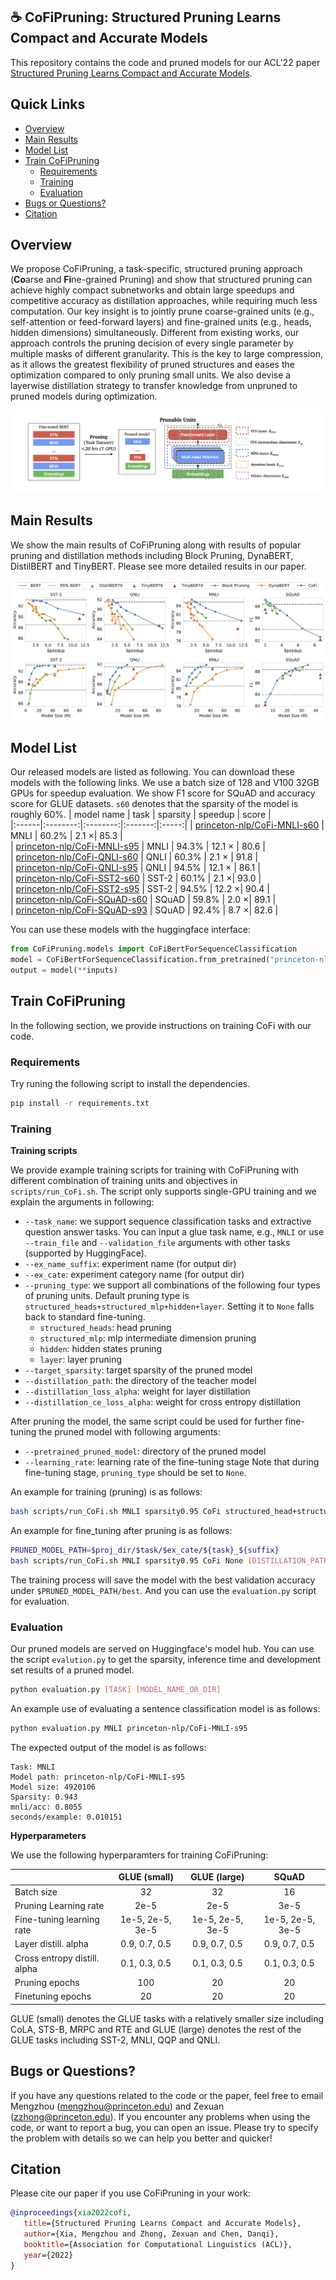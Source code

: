 ## ☕ CoFiPruning: Structured Pruning Learns Compact and Accurate Models

This repository contains the code and pruned models for our ACL'22 paper [Structured Pruning Learns Compact and Accurate Models](https://arxiv.org/pdf/2204.00408.pdf).

## Quick Links

- [Overview](#overview)
- [Main Results](#main-results)
- [Model List](#model-list)
- [Train CoFiPruning](#train-cofipruning)
  - [Requirements](#requirements)
  - [Training](#training)
  - [Evaluation](#evaluation)
- [Bugs or Questions?](#bugs-or-questions)
- [Citation](#citation)

## Overview

We propose CoFiPruning, a task-specific, structured pruning approach (**Co**arse and **Fi**ne-grained Pruning) and show that structured pruning can achieve highly compact subnetworks and obtain large speedups and competitive accuracy as distillation approaches, while requiring much less computation. Our key insight is to jointly prune coarse-grained units (e.g., self-attention or feed-forward layers) and fine-grained units (e.g., heads, hidden dimensions) simultaneously. Different from existing works, our approach controls the pruning decision of every single parameter by multiple masks of different granularity. This is the key to large compression, as it allows the greatest flexibility of pruned structures and eases the optimization compared to only pruning small units. We also devise a layerwise distillation strategy to transfer knowledge from unpruned to pruned models during optimization. 

![](figures/main_figure.png)

## Main Results
We show the main results of CoFiPruning along with results of popular pruning and distillation methods including Block Pruning, DynaBERT, DistilBERT and TinyBERT. Please see more detailed results in our paper. 

![](figures/main_results.png)

## Model List

Our released models are listed as following. You can download these models with the following links. We use a batch size of 128 and V100 32GB GPUs for speedup evaluation. We show F1 score for SQuAD and accuracy score for GLUE datasets. `s60` denotes that the sparsity of the model is roughly 60%.
|  model name | task | sparsity | speedup | score |  
|:------|:--------:|:--------:|:-------:|:-----:|
|  [princeton-nlp/CoFi-MNLI-s60](https://huggingface.co/princeton-nlp/CoFi-MNLI-s60) | MNLI |  60.2% | 2.1 ×| 85.3 |  
| [princeton-nlp/CoFi-MNLI-s95](https://huggingface.co/princeton-nlp/CoFi-MNLI-s95) | MNLI  |  94.3% | 12.1 × | 80.6 |  
|  [princeton-nlp/CoFi-QNLI-s60](https://huggingface.co/princeton-nlp/CoFi-QNLI-s60) | QNLI |  60.3% | 2.1 × | 91.8 |  
| [princeton-nlp/CoFi-QNLI-s95](https://huggingface.co/princeton-nlp/CoFi-QNLI-s95) | QNLI  |  94.5% | 12.1 × | 86.1 |  
| [princeton-nlp/CoFi-SST2-s60](https://huggingface.co/princeton-nlp/CoFi-SST2-s60) | SST-2 |  60.1% | 2.1 ×| 93.0 |  
| [princeton-nlp/CoFi-SST2-s95](https://huggingface.co/princeton-nlp/CoFi-SST2-s95) | SST-2  |  94.5% | 12.2 ×| 90.4 |  
|  [princeton-nlp/CoFi-SQuAD-s60](https://huggingface.co/princeton-nlp/CoFi-SQuAD-s60) |  SQuAD |  59.8% | 2.0 ×| 89.1 |  
| [princeton-nlp/CoFi-SQuAD-s93](https://huggingface.co/princeton-nlp/CoFi-SQuAD-s93) | SQuAD  |  92.4% | 8.7 ×| 82.6 |  

You can use these models with the huggingface interface:
```python
from CoFiPruning.models import CoFiBertForSequenceClassification
model = CoFiBertForSequenceClassification.from_pretrained("princeton-nlp/CoFi-MNLI-s95") 
output = model(**inputs)
```
 

## Train CoFiPruning

In the following section, we provide instructions on training CoFi with our code.

### Requirements

Try runing the following script to install the dependencies.

```bash
pip install -r requirements.txt
```

### Training

**Training scripts**

We provide example training scripts for training with CoFiPruning with different combination of training units and objectives in `scripts/run_CoFi.sh`. The script only supports single-GPU training and we explain the arguments in following:
- `--task_name`: we support sequence classification tasks and extractive question answer tasks. You can input a glue task name, e.g., `MNLI` or use `--train_file` and `--validation_file` arguments with other tasks (supported by HuggingFace).
- `--ex_name_suffix`: experiment name (for output dir)
- `--ex_cate`: experiment category name (for output dir)
- `--pruning_type`: we support all combinations of the following four types of pruning units. Default pruning type is `structured_heads+structured_mlp+hidden+layer`. Setting it to `None` falls back to standard fine-tuning.
  - `structured_heads`: head pruning
  - `structured_mlp`: mlp intermediate dimension pruning
  - `hidden`: hidden states pruning
  - `layer`: layer pruning
- `--target_sparsity`: target sparsity of the pruned model
- `--distillation_path`: the directory of the teacher model
- `--distillation_loss_alpha`: weight for layer distillation
- `--distillation_ce_loss_alpha`: weight for cross entropy distillation

After pruning the model, the same script could be used for further fine-tuning the pruned model with following arguments:
- `--pretrained_pruned_model`: directory of the pruned model
- `--learning_rate`: learning rate of the fine-tuning stage
Note that during fine-tuning stage, `pruning_type` should be set to `None`.

An example for training (pruning) is as follows:
```bash
bash scripts/run_CoFi.sh MNLI sparsity0.95 CoFi structured_head+structured_mlp+hidden+layer 0.95 [DISTILLATION_PATH] 0.7 0.3
```

An example for fine_tuning after pruning is as follows:
```bash
PRUNED_MODEL_PATH=$proj_dir/$task/$ex_cate/${task}_${suffix}
bash scripts/run_CoFi.sh MNLI sparsity0.95 CoFi None [DISTILLATION_PATH] 0.7 0.3 [PRUNED_MODEL_PATH] 3e-5
```

The training process will save the model with the best validation accuracy under `$PRUNED_MODEL_PATH/best`. And you can use the `evaluation.py` script for evaluation.


### Evaluation

Our pruned models are served on Huggingface's model hub. You can use the script `evalution.py` to get the sparsity, inference time and development set results of a pruned model.

```bash
python evaluation.py [TASK] [MODEL_NAME_OR_DIR]
```

An example use of evaluating a sentence classification model is as follows:

```bash
python evaluation.py MNLI princeton-nlp/CoFi-MNLI-s95 
```  

The expected output of the model is as follows:

``` 
Task: MNLI
Model path: princeton-nlp/CoFi-MNLI-s95
Model size: 4920106
Sparsity: 0.943
mnli/acc: 0.8055
seconds/example: 0.010151
```

**Hyperparameters**

We use the following hyperparamters for training CoFiPruning:

|               | GLUE (small) | GLUE (large) | SQuAD|
|:--------------|:-----------:|:--------------:|:---------:|
| Batch size    | 32          | 32            | 16       |
| Pruning Learning rate  | 2e-5 | 2e-5 | 3e-5 |
| Fine-tuning learning rate |     1e-5, 2e-5, 3e-5      |1e-5, 2e-5, 3e-5|1e-5, 2e-5, 3e-5|
| Layer distill. alpha | 0.9, 0.7, 0.5|0.9, 0.7, 0.5|0.9, 0.7, 0.5|
| Cross entropy distill. alpha | 0.1, 0.3, 0.5|0.1, 0.3, 0.5|0.1, 0.3, 0.5|
| Pruning epochs | 100 | 20 | 20 |
| Finetuning epochs | 20 | 20 | 20 |

GLUE (small) denotes the GLUE tasks with a relatively smaller size including CoLA, STS-B, MRPC and RTE and GLUE (large) denotes the rest of the GLUE tasks including SST-2, MNLI, QQP and QNLI.


## Bugs or Questions?
If you have any questions related to the code or the paper, feel free to email Mengzhou (mengzhou@princeton.edu) and Zexuan (zzhong@princeton.edu). If you encounter any problems when using the code, or want to report a bug, you can open an issue. Please try to specify the problem with details so we can help you better and quicker!

## Citation

Please cite our paper if you use CoFiPruning in your work:

```bibtex
@inproceedings{xia2022cofi,
   title={Structured Pruning Learns Compact and Accurate Models},
   author={Xia, Mengzhou and Zhong, Zexuan and Chen, Danqi},
   booktitle={Association for Computational Linguistics (ACL)},
   year={2022}
}
```
